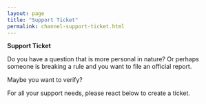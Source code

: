 ```yaml
---
layout: page
title: "Support Ticket"
permalink: channel-support-ticket.html
---
```


**__Support Ticket__**

Do you have a question that is more personal in nature?  Or perhaps someone is breaking a rule and you want to file an official report.

Maybe you want to verify?

For all your support needs, please react below to create a ticket.
